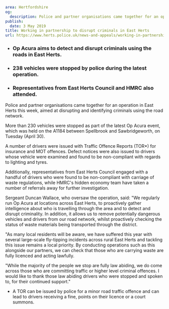 ```yaml
area: Hertfordshire
og:
  description: Police and partner organisations came together for an operation in East Herts this week, aimed at disrupting and identifying criminals using the road network.
publish:
  date: 3 May 2019
title: Working in partnership to disrupt criminals in East Herts
url: https://www.herts.police.uk/news-and-appeals/working-in-partnership-to-disrupt-criminals-in-east-herts-0165a
```

* ### Op Acura aims to detect and disrupt criminals using the roads in East Herts.

 * ### 238 vehicles were stopped by police during the latest operation.

 * ### Representatives from East Herts Council and HMRC also attended.

Police and partner organisations came together for an operation in East Herts this week, aimed at disrupting and identifying criminals using the road network.

More than 230 vehicles were stopped as part of the latest Op Acura event, which was held on the A1184 between Spellbrook and Sawbridgeworth, on Tuesday (April 30).

A number of drivers were issued with Traffic Offence Reports (TOR*) for insurance and MOT offences. Defect notices were also issued to drivers whose vehicle were examined and found to be non-compliant with regards to lighting and tyres.

Additionally, representatives from East Herts Council engaged with a handful of drivers who were found to be non-compliant with carriage of waste regulations, while HMRC's hidden economy team have taken a number of referrals away for further investigation.

Sergeant Duncan Wallace, who oversaw the operation, said: "We regularly run Op Acura at locations across East Herts, to proactively gather intelligence about who is travelling through the area and to detect and disrupt criminality. In addition, it allows us to remove potentially dangerous vehicles and drivers from our road network, whilst proactively checking the status of waste materials being transported through the district.

"As many local residents will be aware, we have suffered this year with several large-scale fly-tipping incidents across rural East Herts and tackling this issue remains a local priority. By conducting operations such as this alongside our partners, we can check that those who are carrying waste are fully licenced and acting lawfully.

"While the majority of the people we stop are fully law abiding, we do come across those who are committing traffic or higher level criminal offences. I would like to thank those law abiding drivers who were stopped and spoken to, for their continued support."

* A TOR can be issued by police for a minor road traffic offence and can lead to drivers receiving a fine, points on their licence or a court summons.
